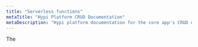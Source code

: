 ```yaml
---
title: "Serverless functions"
metaTitle: "Hypi Platform CRUD Documentation"
metaDescription: "Hypi platform documentation for the core app's CRUD operations generated for each app"
---
```


The
